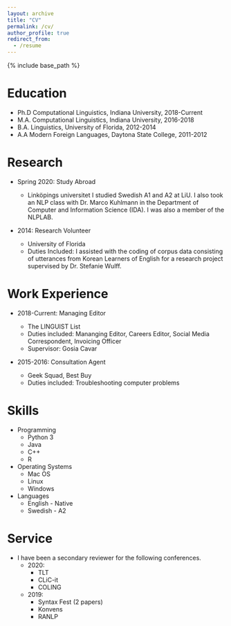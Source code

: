 ```yaml
---
layout: archive
title: "CV"
permalink: /cv/
author_profile: true
redirect_from:
  - /resume
---
```


{% include base_path %}

Education
======
* Ph.D Computational Linguistics, Indiana University, 2018-Current
* M.A. Computational Linguistics, Indiana University, 2016-2018
* B.A. Linguistics, University of Florida, 2012-2014
* A.A Modern Foreign Languages, Daytona State College, 2011-2012

Research
======
* Spring 2020: Study Abroad
  * Linköpings universitet
  I studied Swedish A1 and A2 at LiU. I also took an NLP class with Dr. Marco Kuhlmann in the Department of Computer and Information Science (IDA). I was also a member of the NLPLAB.

* 2014: Research Volunteer
  * University of Florida
  * Duties Included: I assisted with the coding of corpus data consisting of utterances from Korean Learners of English for a research project supervised by Dr. Stefanie Wulff.

Work Experience
======
* 2018-Current: Managing Editor
  * The LINGUIST List
  * Duties included: Mananging Editor, Careers Editor, Social Media Correspondent, Invoicing Officer
  * Supervisor: Gosia Cavar

* 2015-2016: Consultation Agent
  * Geek Squad, Best Buy
  * Duties included: Troubleshooting computer problems

Skills
======
* Programming
  * Python 3
  * Java
  * C++
  * R
* Operating Systems
  * Mac OS
  * Linux
  * Windows
* Languages
  * English - Native
  * Swedish - A2

Service
======
* I have been a secondary reviewer for the following conferences.
  * 2020:
    * TLT
    * CLiC-it
    * COLING
  * 2019:
    * Syntax Fest (2 papers)
    * Konvens
    * RANLP
